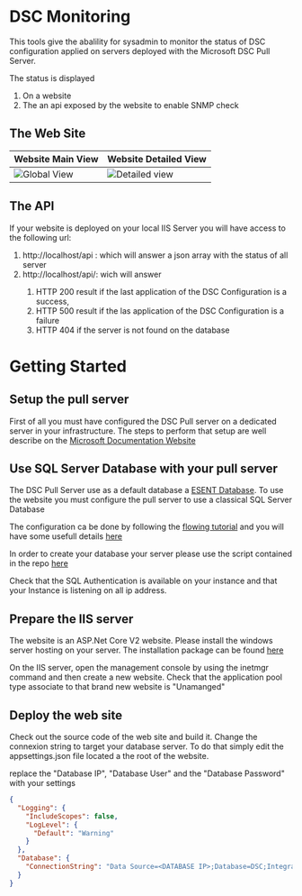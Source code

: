 ﻿# DSC Monitoring #

This tools give the abalility for sysadmin to monitor the status of DSC configuration applied on servers deployed with the Microsoft DSC Pull Server.

The status is displayed 

1. On a website 
2. The an api exposed by the website to enable SNMP check

## The Web Site ##

| Website Main View |  Website Detailed View |
--------------------|-------------------------
| ![Global View](https://github.com/matthieupetite/DSCMonitoring/blob/develop/Doc/WebSiteScreenshot.png) | ![Detailed view](https://github.com/matthieupetite/DSCMonitoring/blob/develop/Doc/WebSiteScreenshot1.png)

## The API ##

If your website is deployed on your local IIS Server you will have access to the following url:

1. http://localhost/api : which will answer a json array with the status of all server
2. http://localhost/api/<servername>: wich will answer
   1. HTTP 200 result if the last application of the DSC Configuration is a success, 
   2. HTTP 500 result if the las application of the DSC Configuration is a failure
   3. HTTP 404 if the server is not found on the database

# Getting Started #

## Setup the pull server ##
First of all you must have configured the DSC Pull server
on a dedicated server in your infrastructure.
The steps to perform that setup are well describe on the [Microsoft Documentation Website](https://docs.microsoft.com/en-US/powershell/dsc/pullserver "Setting up a DSC Pull Server")

## Use SQL Server Database with your pull server ##

The DSC Pull Server use as a default database a [ESENT Database](https://en.wikipedia.org/wiki/Extensible_Storage_Engine). To use the website you must configure the pull server to use a classical SQL Server Database

The configuration ca be done by following the [flowing tutorial](https://blogs.technet.microsoft.com/fieldcoding/2017/05/11/using-sql-server-2016-for-a-dsc-pull-server/) and you will have some usefull details [here](https://leandrowpblog.wordpress.com/2016/10/26/using-sql-server-db-for-dsc/)

In order to create your database your server please use the script contained in the repo [here](matthieupetite.github.com/DSCMonitoring/doc/PullServerDatabaseScript.sql)

Check that the SQL Authentication is available on your instance and that your Instance is listening on all ip address.

## Prepare the IIS server ##

The website is an ASP.Net Core V2 website. Please install the windows server hosting on your server. The installation package can be found [here](https://www.microsoft.com/net/download/windows)

On the IIS server, open the management console by using the inetmgr command and then create a new website. Check that the application pool type associate to that brand new website is "Unamanged"


## Deploy the web site ##

Check out the source code of the web site and build it. Change the connexion string to target your database server. To do that simply edit the appsettings.json file located a the root of the website.

replace the "Database IP", "Database User" and the "Database Password" with your settings
```json
{
  "Logging": {
    "IncludeScopes": false,
    "LogLevel": {
      "Default": "Warning"
    }
  },
  "Database": {
    "ConnectionString": "Data Source=<DATABASE IP>;Database=DSC;Integrated Security=False;User ID=<DatabaseUser>;Password=<DatabasePassword>;Connect Timeout=30;Encrypt=False;TrustServerCertificate=True;ApplicationIntent=ReadWrite;MultiSubnetFailover=False;"
  }
}
```





